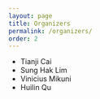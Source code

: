 ```yaml
---
layout: page
title: Organizers
permalink: /organizers/
order: 2
---
```


* Tianji Cai
* Sung Hak Lim
* Vinicius Mikuni
* Huilin Qu
